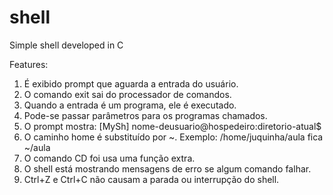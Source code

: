 shell
=====

Simple shell developed in C

Features:<br/>
1. É exibido prompt que aguarda a entrada do usuário.<br/>
2. O comando exit sai do processador de comandos.<br/>
3. Quando a entrada é um programa, ele é executado.<br/>
4. Pode-se passar parâmetros para os programas chamados.<br/>
5. O prompt mostra: [MySh] nome-deusuario@hospedeiro:diretorio-atual$<br/>
6. O caminho home é substituído por ~. Exemplo: /home/juquinha/aula fica ~/aula<br/>
7. O comando CD foi usa uma função extra.<br/>
8. O shell está mostrando mensagens de erro se algum comando falhar.<br/>
9. Ctrl+Z e Ctrl+C não causam a parada ou interrupção do shell.<br/>
